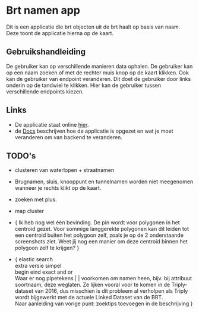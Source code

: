 # Brt namen app  
Dit is een applicatie die brt objecten uit de brt haalt op basis van naam. Deze toont de applicatie hierna op de kaart.

## Gebruikshandleiding
De gebruiker kan op verschillende manieren data ophalen. De gebruiker kan op een naam zoeken of met de rechter muis knop op de kaart klikken.
Ook kan de gebruiker van endpoint veranderen. Dit doet de gebruiker door links onderin op de tandwiel te klikken. Hier kan de gebruiker tussen verschillende
endpoints kiezen. 

## Links
- De applicatie staat online [hier](https://ozcanseker.github.io/namen-app).
- de [Docs](./docs/docs.md) beschrijven hoe de applicatie is opgezet en wat je moet veranderen om van backend te veranderen.  

## TODO's
- clusteren van waterlopen + straatnamen

- Brugnamen, sluis, knooppunt en tunnelnamen worden niet meegenomen wanneer je rechts klikt op de kaart.

- zoeken met plus.

- map cluster

- {
    Ik heb nog wel één bevinding. De pin wordt voor polygonen in het centroid gezet. Voor sommige langgerekte polygonen kan dit leiden tot een centroid buiten het polygoon zelf, zoals je op de 2 onderstaande screenshots ziet. Weet jij nog een manier om deze centroid binnen het polygoon zelf te krijgen?
  }
  
- {
    elastic search  
    extra versie simpel  
    begin eind exact and or  
    Waar er nog pipetekens | | voorkomen om namen heen, bijv. bij attribuut soortnaam, deze weglaten. Ze lijken vooral voor te komen in de Triply-dataset van 2016, dus misschien is dit probleem al verholpen als Triply wordt bijgewerkt met de actuele Linked Dataset van de BRT.  
    Naar aanleiding van vorige punt: zoektips toevoegen in de beschrijving
  }